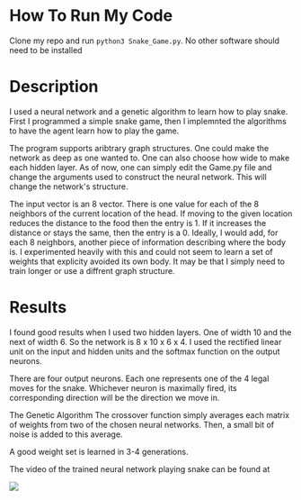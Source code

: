 # How To Run My Code
Clone my repo and run ```python3 Snake_Game.py```. No other software should need to be installed

# Description
I used a neural network and a genetic algorithm to learn how to play snake. First I programmed a simple snake game, then I implemnted the algorithms to have the agent learn how to play the game.

The program supports aribtrary graph structures. One could make the network as deep as one wanted to. One can also choose how wide to make each hidden layer. As of now, one can simply edit the Game.py file and change the arguments used to construct the neural network. This will change the network's structure. 

The input vector is an 8 vector. There is one value for each of the 8 neighbors of the current location of the head. If moving to the given location reduces the distance to the food then the entry is 1. If it increases the distance or stays the same, then the entry is a 0. Ideally, I would add, for each 8 neighbors, another piece of information describing where the body is. I experimented heavily with this and could not seem to learn a set of weights that explicity avoided its own body. It may be that I simply need to train longer or use a diffrent graph structure.

# Results
I found good results when I used two hidden layers. One of width 10 and the next of width 6. So the network is 8 x 10 x 6 x 4. I used the rectified linear unit on the input and hidden units and the softmax function on the output neurons.

There are four output neurons. Each one represents one of the 4 legal moves for the snake. Whichever neuron is maximally fired, its corresponding direction will be the direction we move in.  

The Genetic Algorithm 
The crossover function simply averages each matrix of weights from two of the chosen neural networks. Then, a small bit of noise is added to this average. 

A good weight set is learned in 3-4 generations.

The video of the trained neural network playing snake can be found at


[![](http://img.youtube.com/vi/6AC9wYStHTM/0.jpg)](http://www.youtube.com/watch?v=6AC9wYStHTM "Neural Network Learns to Play Snake")

